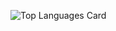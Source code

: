 
![Top Languages Card](https://github-readme-stats.vercel.app/api/top-langs/?username=vivosalvador&layout=compact&theme=algolia)
